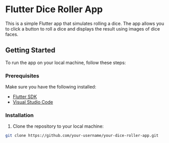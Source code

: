 # Flutter Dice Roller App

This is a simple Flutter app that simulates rolling a dice. The app allows you to click a button to roll a dice and displays the result using images of dice faces.

## Getting Started

To run the app on your local machine, follow these steps:

### Prerequisites

Make sure you have the following installed:

- [Flutter SDK](https://flutter.dev/docs/get-started/install)
- [Visual Studio Code](https://code.visualstudio.com/)

### Installation

1. Clone the repository to your local machine:

```bash
git clone https://github.com/your-username/your-dice-roller-app.git
